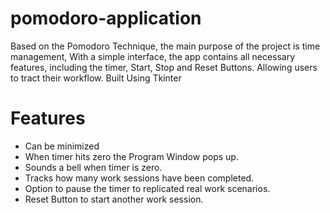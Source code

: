 # pomodoro-application
Based on the Pomodoro Technique, the main purpose of the project is time management, With a simple interface, the app contains all necessary features, including the timer, Start, Stop and Reset Buttons.  Allowing users to tract their workflow. Built Using Tkinter

# Features
- Can be minimized
- When timer hits zero the Program Window pops up.
- Sounds a bell when timer is zero.
- Tracks how many work sessions have been completed.
- Option to pause the timer to replicated real work scenarios.
- Reset Button to start another work session.
  
